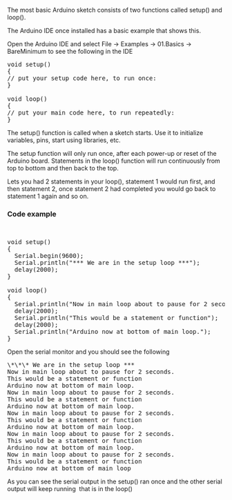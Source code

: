 The most basic Arduino sketch consists of two functions called setup() and loop(). 

The Arduino IDE once installed has a basic example that shows this. 

Open the Arduino IDE and select File → Examples → 01.Basics → BareMinimum to see the following in the IDE

<pre>
void setup() 
{ 
// put your setup code here, to run once: 
} 

void loop() 
{ 
// put your main code here, to run repeatedly: 
}
</pre>

The setup() function is called when a sketch starts. Use it to initialize variables, pins, start using libraries, etc. 

The setup function will only run once, after each power-up or reset of the Arduino board. Statements in the loop() function will run continuously from top to bottom and then back to the top. 

Lets you had 2 statements in your loop(), statement 1 would run first, and then statement 2, once statement 2 had completed you would go back to statement 1 again and so on.

### **Code example**

 
<pre>
void setup() 
{ 
  Serial.begin(9600); 
  Serial.println("*** We are in the setup loop ***");
  delay(2000); 
} 

void loop() 
{ 
  Serial.println("Now in main loop about to pause for 2 seconds."); 
  delay(2000); 
  Serial.println("This would be a statement or function"); 
  delay(2000); 
  Serial.println("Arduino now at bottom of main loop."); 
}
</pre>

Open the serial monitor and you should see the following

<pre>
\*\*\* We are in the setup loop ***
Now in main loop about to pause for 2 seconds.
This would be a statement or function
Arduino now at bottom of main loop.
Now in main loop about to pause for 2 seconds.
This would be a statement or function
Arduino now at bottom of main loop.
Now in main loop about to pause for 2 seconds.
This would be a statement or function
Arduino now at bottom of main loop.
Now in main loop about to pause for 2 seconds.
This would be a statement or function
Arduino now at bottom of main loop.
Now in main loop about to pause for 2 seconds.
This would be a statement or function
Arduino now at bottom of main loop
</pre>

As you can see the serial output in the setup() ran once and the other serial output will keep running  that is in the loop()
